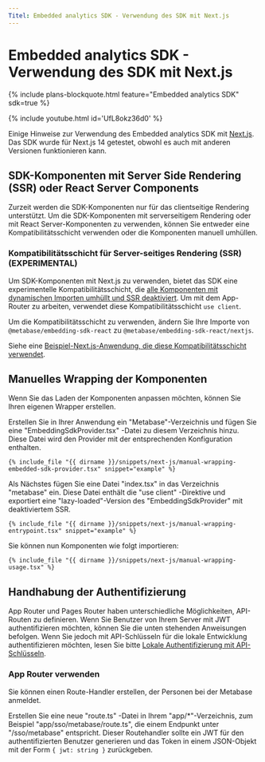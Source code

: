 ```yaml
---
Titel: Embedded analytics SDK - Verwendung des SDK mit Next.js
---
```



# Embedded analytics SDK - Verwendung des SDK mit Next.js


{% include plans-blockquote.html feature="Embedded analytics SDK" sdk=true %}


{% include youtube.html id='UfL8okz36d0' %}


Einige Hinweise zur Verwendung des Embedded analytics SDK mit [Next.js](https://nextjs.org/). Das SDK wurde für Next.js 14 getestet, obwohl es auch mit anderen Versionen funktionieren kann.


## SDK-Komponenten mit Server Side Rendering (SSR) oder React Server Components


Zurzeit werden die SDK-Komponenten nur für das clientseitige Rendering unterstützt. Um die SDK-Komponenten mit serverseitigem Rendering oder mit React Server-Komponenten zu verwenden, können Sie entweder eine Kompatibilitätsschicht verwenden oder die Komponenten manuell umhüllen.


### Kompatibilitätsschicht für Server-seitiges Rendering (SSR) (EXPERIMENTAL)


Um SDK-Komponenten mit Next.js zu verwenden, bietet das SDK eine experimentelle Kompatibilitätsschicht, die [alle Komponenten mit dynamischen Importen umhüllt und SSR deaktiviert](https://nextjs.org/docs/pages/building-your-application/optimizing/lazy-loading#with-no-ssr). Um mit dem App-Router zu arbeiten, verwendet diese Kompatibilitätsschicht `use client`.


Um die Kompatibilitätsschicht zu verwenden, ändern Sie Ihre Importe von `@metabase/embedding-sdk-react` zu `@metabase/embedding-sdk-react/nextjs`.


Siehe eine [Beispiel-Next.js-Anwendung, die diese Kompatibilitätsschicht verwendet](https://github.com/metabase/metabase-nextjs-sdk-embedding-sample).


## Manuelles Wrapping der Komponenten


Wenn Sie das Laden der Komponenten anpassen möchten, können Sie Ihren eigenen Wrapper erstellen.


Erstellen Sie in Ihrer Anwendung ein "Metabase"-Verzeichnis und fügen Sie eine "EmbeddingSdkProvider.tsx" -Datei zu diesem Verzeichnis hinzu. Diese Datei wird den Provider mit der entsprechenden Konfiguration enthalten.


```tsx
{% include_file "{{ dirname }}/snippets/next-js/manual-wrapping-embedded-sdk-provider.tsx" snippet="example" %}
```


Als Nächstes fügen Sie eine Datei "index.tsx" in das Verzeichnis "metabase" ein. Diese Datei enthält die "use client" -Direktive und exportiert eine "lazy-loaded"-Version des "EmbeddingSdkProvider" mit deaktiviertem SSR.


```tsx
{% include_file "{{ dirname }}/snippets/next-js/manual-wrapping-entrypoint.tsx" snippet="example" %}
```


Sie können nun Komponenten wie folgt importieren:


```tsx
{% include_file "{{ dirname }}/snippets/next-js/manual-wrapping-usage.tsx" %}
```


## Handhabung der Authentifizierung


App Router und Pages Router haben unterschiedliche Möglichkeiten, API-Routen zu definieren. Wenn Sie Benutzer von Ihrem Server mit JWT authentifizieren möchten, können Sie die unten stehenden Anweisungen befolgen. Wenn Sie jedoch mit API-Schlüsseln für die lokale Entwicklung authentifizieren möchten, lesen Sie bitte [Lokale Authentifizierung mit API-Schlüsseln](./authentication.md#authenticating-locally-with-api-keys).


### App Router verwenden


Sie können einen Route-Handler erstellen, der Personen bei der Metabase anmeldet.


Erstellen Sie eine neue "route.ts" -Datei in Ihrem "app/*"-Verzeichnis, zum Beispiel "app/sso/metabase/route.ts", die einem Endpunkt unter "/sso/metabase" entspricht. Dieser Routehandler sollte ein JWT für den authentifizierten Benutzer generieren und das Token in einem JSON-Objekt mit der Form `{ jwt: string }` zurückgeben.

